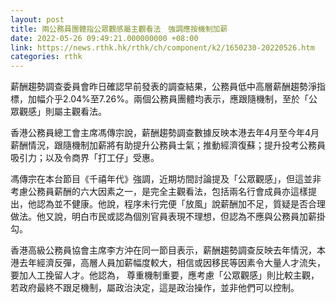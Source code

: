 ```yaml
---
layout: post
title: 兩公務員團體指公眾觀感屬主觀看法　強調應按機制加薪
date: 2022-05-26 09:49:21.000000000 +08:00
link: https://news.rthk.hk/rthk/ch/component/k2/1650230-20220526.htm
categories: rthk
---
```


薪酬趨勢調查委員會昨日確認早前發表的調查結果，公務員低中高層薪酬趨勢淨指標，加幅介乎2.04%至7.26%。兩個公務員團體均表示，應跟隨機制，至於「公眾觀感」則屬主觀看法。

香港公務員總工會主席馮傳宗說，薪酬趨勢調查數據反映本港去年4月至今年4月薪酬情況，跟隨機制加薪將有助提升公務員士氣；推動經濟復蘇；提升投考公務員吸引力；以及令商界「打工仔」受惠。

馮傳宗在本台節目《千禧年代》強調，近期坊間討論提及「公眾觀感」，但這並非考慮公務員薪酬的六大因素之一，是完全主觀看法，包括兩名行會成員亦這樣提出，他認為並不健康。他說，程序未行完便「放風」說薪酬加不足，質疑是否合理做法。他又說，明白市民或認為個別官員表現不理想，但認為不應與公務員加薪掛勾。

香港高級公務員協會主席李方沖在同一節目表示，薪酬趨勢調查反映去年情況，本港去年經濟反彈，高層人員加薪幅度較大，相信或因移民等因素令大量人才流失，要加人工挽留人才。他認為， 尊重機制重要，應考慮「公眾觀感」則比較主觀，若政府最終不跟足機制，屬政治決定，這是政治操作，並非他們可以控制。

